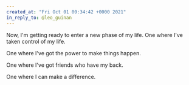```yaml
---
created_at: "Fri Oct 01 00:34:42 +0000 2021"
in_reply_to: @leo_guinan
---
```


Now, I'm getting ready to enter a new phase of my life. One where I've taken control of my life.

One where I've got the power to make things happen.

One where I've got friends who have my back.

One where I can make a difference.